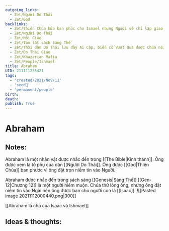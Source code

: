 ```yaml
---
outgoing_links:
  - Zet/Người Do Thái
  - Zet/God
backlinks:
  - Zet/Thiên Chúa hứa ban phúc cho Ismael nhưng Người sẽ chỉ lập giao ước với Isaac
  - Zet/Người Do Thái
  - Zet/Hồi Giáo
  - Zet/Tóm tắt sách Sáng Thế
  - Zet/Thời dân Do Thái lưu đày Ai Cập, biến cố Vượt Qua được Chúa nói với Abraham trong sách sáng thế
  - Zet/Do Thái Giáo
  - Zet/Khazarian Mafia
  - Zet/People/Ishmael
title: Abraham
UID: 211111235421
tags:
  - 'created/2021/Nov/11'
  - 'seed🥜'
  - 'permanent/people'
birth: 
death: 
publish: True
---
```

# Abraham

## Notes:
Abraham là một nhân vật được nhắc đến trong [[The Bible|Kinh thánh]]. Ông được xem là tổ phụ của dân [[Người Do Thái]]. Ông được [[God|Thiên Chúa]] ban phước vì ông đặt trọn niềm tin vào Người.

Abraham được nhắc đến trong sách sáng [[Genesis|Sáng Thế]] [[Gen-12|Chương 12]] là một người hiếm muộn. Chúa thử lòng ông, nhưng ông đặt niềm tin vào Ngài nên ông được ban cho người con là [[Isaac]].
![[Pasted image 20211112000440.png|300]]

[[Abraham là cha của Isaac và Ishmael]]

## Ideas & thoughts:
